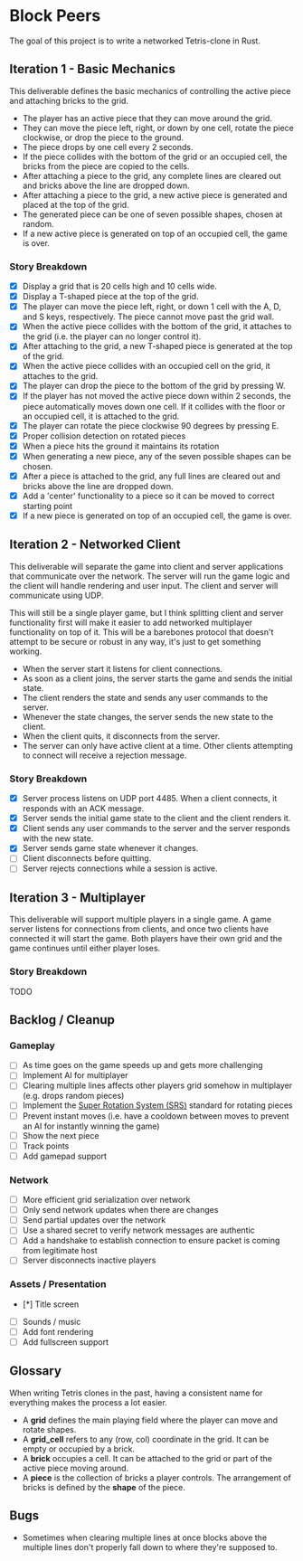 # Block Peers

The goal of this project is to write a networked Tetris-clone in Rust.

## Iteration 1 - Basic Mechanics

This deliverable defines the basic mechanics of controlling the active piece and attaching bricks to the grid.

* The player has an active piece that they can move around the grid.
* They can move the piece left, right, or down by one cell, rotate the piece clockwise, or drop the piece to the ground.
* The piece drops by one cell every 2 seconds.
* If the piece collides with the bottom of the grid or an occupied cell, the bricks from the piece are copied to the cells.
* After attaching a piece to the grid, any complete lines are cleared out and bricks above the line are dropped down.
* After attaching a piece to the grid, a new active piece is generated and placed at the top of the grid.
* The generated piece can be one of seven possible shapes, chosen at random.
* If a new active piece is generated on top of an occupied cell, the game is over.

### Story Breakdown

* [x] Display a grid that is 20 cells high and 10 cells wide.
* [x] Display a T-shaped piece at the top of the grid.
* [x] The player can move the piece left, right, or down 1 cell with the A, D, and S keys, respectively. The piece cannot move past the grid wall.
* [x] When the active piece collides with the bottom of the grid, it attaches to the grid (i.e. the player can no longer control it).
* [x] After attaching to the grid, a new T-shaped piece is generated at the top of the grid.
* [x] When the active piece collides with an occupied cell on the grid, it attaches to the grid.
* [x] The player can drop the piece to the bottom of the grid by pressing W.
* [x] If the player has not moved the active piece down within 2 seconds, the piece automatically moves down one cell. If it collides with the floor or an occupied cell, it is attached to the grid.
* [x] The player can rotate the piece clockwise 90 degrees by pressing E.
* [x] Proper collision detection on rotated pieces
* [x] When a piece hits the ground it maintains its rotation
* [x] When generating a new piece, any of the seven possible shapes can be chosen.
* [x] After a piece is attached to the grid, any full lines are cleared out and bricks above the line are dropped down.
* [x] Add a 'center' functionality to a piece so it can be moved to correct starting point
* [x] If a new piece is generated on top of an occupied cell, the game is over.

## Iteration 2 - Networked Client

This deliverable will separate the game into client and server applications that communicate over the network. The server will run the game logic and the client will handle rendering and user input. The client and server will communicate using UDP.

This will still be a single player game, but I think splitting client and server functionality first will make it easier to add networked multiplayer functionality on top of it. This will be a barebones protocol that doesn't attempt to be secure or robust in any way, it's just to get something working.

* When the server start it listens for client connections.
* As soon as a client joins, the server starts the game and sends the initial state.
* The client renders the state and sends any user commands to the server.
* Whenever the state changes, the server sends the new state to the client.
* When the client quits, it disconnects from the server.
* The server can only have active client at a time. Other clients attempting to connect will receive a rejection message.

### Story Breakdown

* [x] Server process listens on UDP port 4485. When a client connects, it responds with an ACK message.
* [x] Server sends the initial game state to the client and the client renders it.
* [x] Client sends any user commands to the server and the server responds with the new state.
* [x] Server sends game state whenever it changes.
* [ ] Client disconnects before quitting.
* [ ] Server rejects connections while a session is active.

## Iteration 3 - Multiplayer

This deliverable will support multiple players in a single game. A game server listens for connections from clients, and once two clients have connected it will start the game. Both players have their own grid and the game continues until either player loses.

### Story Breakdown

TODO

## Backlog / Cleanup

### Gameplay

* [ ] As time goes on the game speeds up and gets more challenging
* [ ] Implement AI for multiplayer
* [ ] Clearing multiple lines affects other players grid somehow in multiplayer (e.g. drops random pieces)
* [ ] Implement the [Super Rotation System (SRS)](https://tetris.wiki/Super_Rotation_System) standard for rotating pieces
* [ ] Prevent instant moves (i.e. have a cooldown between moves to prevent an AI for instantly winning the game)
* [ ] Show the next piece
* [ ] Track points
* [ ] Add gamepad support

### Network

* [ ] More efficient grid serialization over network
* [ ] Only send network updates when there are changes
* [ ] Send partial updates over the network
* [ ] Use a shared secret to verify network messages are authentic
* [ ] Add a handshake to establish connection to ensure packet is coming from legitimate host
* [ ] Server disconnects inactive players

### Assets / Presentation

* [*] Title screen
* [ ] Sounds / music
* [ ] Add font rendering
* [ ] Add fullscreen support

## Glossary

When writing Tetris clones in the past, having a consistent name for everything makes the process a lot easier.

* A **grid** defines the main playing field where the player can move and rotate shapes.
* A **grid_cell** refers to any (row, col) coordinate in the grid. It can be empty or occupied by a brick.
* A **brick** occupies a cell. It can be attached to the grid or part of the active piece moving around.
* A **piece** is the collection of bricks a player controls. The arrangement of bricks is defined by the **shape** of the piece.

## Bugs

* Sometimes when clearing multiple lines at once blocks above the multiple lines don't properly fall down to where they're supposed to.
